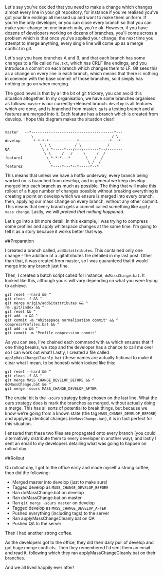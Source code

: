 Let's say you've decided that you need to make a change which changes almost every line in your git repository, for instance if you've realised you've got your line endings all messed up and want to make them uniform. If you're the only developer, or you can close every branch so that you can make your change on one branch only, you're ok. However, if you have dozens of developers working on dozens of branches, you'll come across a problem which is that once you've applied your change, the next time you attempt to merge anything, every single line will come up as a merge conflict in git.

Let's say you have branches A and B, and that each branch has some changes to a file called `foo.txt`, which has CRLF line endings, and you introduce a commit on each branch which changes them to LF. Git sees this as a change on every line in each branch, which means that there is nothing in common with the base commit of those branches, so it simply has nothing to go on when merging.

The good news is that by a little bit of git trickery, you can avoid this situation altogether. In my organisation, we have some branches organised as follows: `master` is our currently-released branch. `develop` is all features which are done, and is branched from master. `qa` is a testing branch and all features are merged into it. Each feature has a branch which is created from develop. I hope this diagram makes the situation clear!

```text

master   --*--------------------------------------*---
            \                                    / \
develop      *-*-*-*-------------*--------------*---*-
                \ \ \           / \            /
QA               \ \ *-----*---/---\-------*--/-------
                  \ \     /   /     \     /  /
feature1           \ *-*-*---*       \   /  /
                    \                 \ /  /
feature2             *----*---*--*-----*--*

```

This means that unless we have a hotfix underway, every branch being worked on is branched from develop, and in general we keep develop merged into each branch as much as possible. The thing that will make this rollout of a huge number of changes possible without breaking everything is creating a point on develop which we ensure is merged into every branch, then, applying our mass change on every branch, without any other commit. This means that every branch gets a commit called something like `apply mass change`. Lastly, we will _pretend that nothing happened_.

Let's go into a bit more detail. In this example, I was trying to compress some profiles and apply whitespace changes at the same time. I'm going to tell it as a story because it works better that way.

##Preparation

I created a branch called, `addGitattributes`. This contained only one change - the addition of a .gitattributes file detailed in my last post. Other than that, it was created from master, so I was guaranteed that it would merge into any branch just fine.

Then, I created a batch script called for instance, `doMassChange.bat`. It looked like this, although yours will vary depending on what you were trying to achieve.

```shell
git reset --hard && ^
git clean -f && ^
git merge origin/addGitattributes && ^
rm .git/index && ^
git reset && ^
git add -u && ^
git commit -m "Whitespace normalisation commit" && ^
compressProfiles.bat && ^
git add -u && ^
git commit -m "Profile compression commit"
```

As you can see, I've chained each command with `&&` which ensures that if one thing breaks, we stop and the developer has a chance to call me over so I can work out what! Lastly, I created a file called `applyMassChangeCleanly.bat` (these names are actually fictional to make it clear what I mean, to be honest) which looked like this:

```shell
git reset --hard && ^
git clean -f && ^
git merge MASS_CHANGE_DEVELOP_BEFORE && ^
doMassChange.bat && ^
git merge -sours MASS_CHANGE_DEVELOP_AFTER
```

The crucial bit is the `-sours` strategy being chosen on the last line. What the ours strategy does is mark the branches as merged, without actually doing a merge. This has all sorts of potential to break things, but because we know we're going from a known state (the tag `MASS_CHANGE_DEVELOP_BEFORE`) and applying identical changes (`doMassChange.bat`), it is in fact perfect for this situation.

I ensured that these two files are propagated onto every branch (you could alternatively distribute them to every developer in another way), and lastly I sent an email to my developers detailing what was going to happen on rollout day.

##Rollout

On rollout day, I got to the office early and made myself a strong coffee, then did the following:

 - Merged master into develop (just to make sure)
 - Tagged develop as `MASS_CHANGE_DEVELOP_BEFORE`
 - Ran doMassChange.bat on develop
 - Ran doMassChange.bat on master
 - Ran `git merge -sours master` on develop
 - Tagged develop as `MASS_CHANGE_DEVELOP_AFTER`
 - Pushed everything (including tags) to the server
 - Ran applyMassChangeCleanly.bat on QA
 - Pushed QA to the server

Then I had another strong coffee.

As the developers got to the office, they did their daily pull of develop and got huge merge conflicts. Then they remembered I'd sent them an email and read it, following which they ran applyMassChangeCleanly.bat on their branches.

And we all lived happily ever after!
